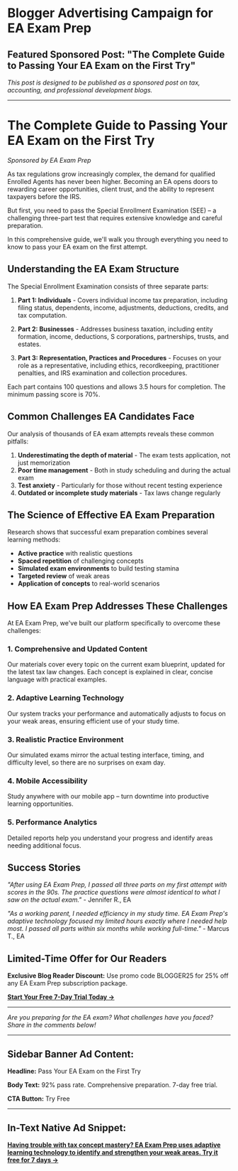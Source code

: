 # Blogger Advertising Campaign for EA Exam Prep

## Featured Sponsored Post: "The Complete Guide to Passing Your EA Exam on the First Try"

*This post is designed to be published as a sponsored post on tax, accounting, and professional development blogs.*

---

# The Complete Guide to Passing Your EA Exam on the First Try

*Sponsored by EA Exam Prep*

As tax regulations grow increasingly complex, the demand for qualified Enrolled Agents has never been higher. Becoming an EA opens doors to rewarding career opportunities, client trust, and the ability to represent taxpayers before the IRS.

But first, you need to pass the Special Enrollment Examination (SEE) – a challenging three-part test that requires extensive knowledge and careful preparation.

In this comprehensive guide, we'll walk you through everything you need to know to pass your EA exam on the first attempt.

## Understanding the EA Exam Structure

The Special Enrollment Examination consists of three separate parts:

1. **Part 1: Individuals** - Covers individual income tax preparation, including filing status, dependents, income, adjustments, deductions, credits, and tax computation.

2. **Part 2: Businesses** - Addresses business taxation, including entity formation, income, deductions, S corporations, partnerships, trusts, and estates.

3. **Part 3: Representation, Practices and Procedures** - Focuses on your role as a representative, including ethics, recordkeeping, practitioner penalties, and IRS examination and collection procedures.

Each part contains 100 questions and allows 3.5 hours for completion. The minimum passing score is 70%.

## Common Challenges EA Candidates Face

Our analysis of thousands of EA exam attempts reveals these common pitfalls:

1. **Underestimating the depth of material** - The exam tests application, not just memorization
2. **Poor time management** - Both in study scheduling and during the actual exam
3. **Test anxiety** - Particularly for those without recent testing experience
4. **Outdated or incomplete study materials** - Tax laws change regularly

## The Science of Effective EA Exam Preparation

Research shows that successful exam preparation combines several learning methods:

- **Active practice** with realistic questions
- **Spaced repetition** of challenging concepts
- **Simulated exam environments** to build testing stamina
- **Targeted review** of weak areas
- **Application of concepts** to real-world scenarios

## How EA Exam Prep Addresses These Challenges

At EA Exam Prep, we've built our platform specifically to overcome these challenges:

### 1. Comprehensive and Updated Content

Our materials cover every topic on the current exam blueprint, updated for the latest tax law changes. Each concept is explained in clear, concise language with practical examples.

### 2. Adaptive Learning Technology

Our system tracks your performance and automatically adjusts to focus on your weak areas, ensuring efficient use of your study time.

### 3. Realistic Practice Environment

Our simulated exams mirror the actual testing interface, timing, and difficulty level, so there are no surprises on exam day.

### 4. Mobile Accessibility

Study anywhere with our mobile app – turn downtime into productive learning opportunities.

### 5. Performance Analytics

Detailed reports help you understand your progress and identify areas needing additional focus.

## Success Stories

*"After using EA Exam Prep, I passed all three parts on my first attempt with scores in the 90s. The practice questions were almost identical to what I saw on the actual exam."* - Jennifer R., EA

*"As a working parent, I needed efficiency in my study time. EA Exam Prep's adaptive technology focused my limited hours exactly where I needed help most. I passed all parts within six months while working full-time."* - Marcus T., EA

## Limited-Time Offer for Our Readers

**Exclusive Blog Reader Discount:** Use promo code BLOGGER25 for 25% off any EA Exam Prep subscription package.

[**Start Your Free 7-Day Trial Today →**](https://www.eaexamprep.com/)

---

*Are you preparing for the EA exam? What challenges have you faced? Share in the comments below!*

---

## Sidebar Banner Ad Content:

**Headline:** Pass Your EA Exam on the First Try

**Body Text:** 92% pass rate. Comprehensive preparation. 7-day free trial.

**CTA Button:** Try Free

---

## In-Text Native Ad Snippet:

[**Having trouble with tax concept mastery? EA Exam Prep uses adaptive learning technology to identify and strengthen your weak areas. Try it free for 7 days →**](https://www.eaexamprep.com/) 